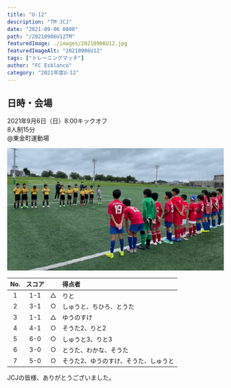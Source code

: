 ```yaml
---
title: "U-12"
description: "TM JCJ"
date: "2021-09-06 0800"
path: "/20210906U12TM"
featuredImage: ./images/20210906U12.jpg
featuredImageAlt: "20210906U12"
tags: ["トレーニングマッチ"]
author: "FC Esblanco"
category: "2021年度U-12"
---
```



## 日時・会場

2021年9月6日（日）8:00キックオフ<br>
8人制15分<br>
@東金町運動場

![20210906U12](./images/20210906U12B.jpg "U12TM")

| No.| スコア |   | 得点者  |
|:--:|:------:|:-:|:--------|
| 1  | 1-1 |△ |りと |
| 2  | 3-1 |○ |しゅうと、ちひろ、とうた|
| 3  | 1-1 |△ |ゆうのすけ|
| 4  | 4-1 |○ |そうた2、りと2|
| 5  | 6-0 |○ |しゅうと3、りと3|
| 6  | 3-0 |○ |とうた、わかな、そうた|
| 7  | 5-0 |○ |そうた2、ゆうのすけ、そうた、しゅうと|

JCJの皆様、ありがとうございました。
